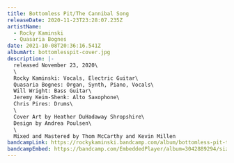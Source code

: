 ```yaml
---
title: Bottomless Pit/The Cannibal Song
releaseDate: 2020-11-23T23:28:07.235Z
artistName:
  - Rocky Kaminski
  - Quasaria Bognes
date: 2021-10-08T20:36:16.541Z
albumArt: bottomlesspit-cover.jpg
description: |-
  released November 23, 2020\
  \
  Rocky Kaminski: Vocals, Electric Guitar\
  Quasaria Bognes: Organ, Synth, Piano, Vocals\
  Will Wright: Bass Guitar\
  Jeremy Keim-Shenk: Alto Saxophone\
  Chris Pires: Drums\
  \
  Cover Art by Heather DuHadaway Shropshire\
  Design by Andrea Poulsen\
  \
  Mixed and Mastered by Thom McCarthy and Kevin Millen
bandcampLink: https://rockykaminski.bandcamp.com/album/bottomless-pit-the-cannibal-song
bandcampEmbed: https://bandcamp.com/EmbeddedPlayer/album=3042889294/size=large/bgcol=ffffff/linkcol=0687f5/tracklist=false/transparent=true/
---
```

